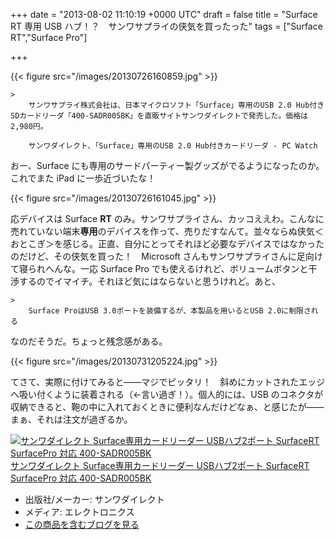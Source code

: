 
+++
date = "2013-08-02 11:10:19 +0000 UTC"
draft = false
title = "Surface RT 専用 USB ハブ！？　サンワサプライの侠気を買ったった"
tags = ["Surface RT","Surface Pro"]

+++


{{< figure src="/images/20130726160859.jpg"  >}}

    >
        サンワサプライ株式会社は、日本マイクロソフト「Surface」専用のUSB 2.0 Hub付きSDカードリーダ「400-SADR005BK」を直販サイトサンワダイレクトで発売した。価格は2,980円。

        サンワダイレクト、「Surface」専用のUSB 2.0 Hub付きカードリーダ - PC Watch
    
おー、Surface にも専用のサードパーティー製グッズがでるようになったのか。これでまた iPad に一歩近づいたな！　

{{< figure src="/images/20130726161045.jpg"  >}}

応デバイスは Surface **RT** のみ。サンワサプライさん、カッコええわ。こんなに売れていない端末**専用**のデバイスを作って、売りだすなんて。並々ならぬ侠気＜おとこぎ＞を感じる。正直、自分にとってそれほど必要なデバイスではなかったのだけど、その侠気を買った！　Microsoft さんもサンワサプライさんに足向けて寝られへんな。一応 Surface Pro でも使えるけれど、ボリュームボタンと干渉するのでイマイチ。それほど気にはならないと思うけれど。あと、

    >
        Surface ProはUSB 3.0ポートを装備するが、本製品を用いるとUSB 2.0に制限される

    
なのだそうだ。ちょっと残念感がある。

{{< figure src="/images/20130731205224.jpg"  >}}

てさて、実際に付けてみると――マジでピッタリ！　斜めにカットされたエッジへ吸い付くように装着される（←言い過ぎ！）。個人的には、USB のコネクタが収納できると、鞄の中に入れておくときに便利なんだけどなぁ、と感じたが――まぁ、それは注文が過ぎるか。<div class="hatena-asin-detail"><a href="http://www.amazon.co.jp/exec/obidos/ASIN/B00DR79R16/bestylesnet-22/"><img src="http://ecx.images-amazon.com/images/I/51OCndzcysL._SL160_.jpg" class="hatena-asin-detail-image" alt="サンワダイレクト Surface専用カードリーダー USBハブ2ポート SurfaceRT SurfacePro 対応 400-SADR005BK" title="サンワダイレクト Surface専用カードリーダー USBハブ2ポート SurfaceRT SurfacePro 対応 400-SADR005BK"/></a><div class="hatena-asin-detail-info"><a href="http://www.amazon.co.jp/exec/obidos/ASIN/B00DR79R16/bestylesnet-22/">サンワダイレクト Surface専用カードリーダー USBハブ2ポート SurfaceRT SurfacePro 対応 400-SADR005BK</a><ul><li><span class="hatena-asin-detail-label">出版社/メーカー:</span> サンワダイレクト</li><li><span class="hatena-asin-detail-label">メディア:</span> エレクトロニクス</li><li><a href="http://d.hatena.ne.jp/asin/B00DR79R16/bestylesnet-22" target="_blank">この商品を含むブログを見る</a></li></ul></div><div class="hatena-asin-detail-foot"></div></div>


